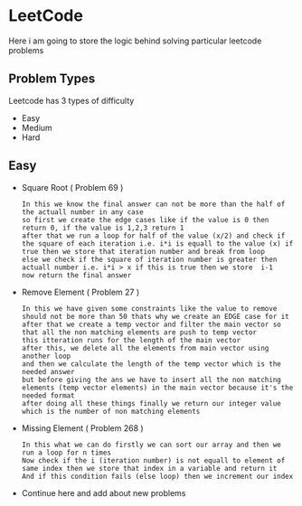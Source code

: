 # LeetCode
Here i am going to store the logic behind solving particular leetcode problems

## Problem Types
Leetcode has 3 types of difficulty
- Easy
- Medium
- Hard

## Easy
- Square Root ( Problem 69 )
  ```
  In this we know the final answer can not be more than the half of the actuall number in any case
  so first we create the edge cases like if the value is 0 then return 0, if the value is 1,2,3 return 1
  after that we run a loop for half of the value (x/2) and check if the square of each iteration i.e. i*i is equall to the value (x) if true then we store that iteration number and break from loop
  else we check if the square of iteration number is greater then actuall number i.e. i*i > x if this is true then we store  i-1
  now return the final answer
  ```
- Remove Element ( Problem 27 )
  ```
  In this we have given some constraints like the value to remove should not be more than 50 thats why we create an EDGE case for it
  after that we create a temp vector and filter the main vector so that all the non matching elements are push to temp vector
  this itteration runs for the length of the main vector
  after this, we delete all the elements from main vector using another loop
  and then we calculate the length of the temp vector which is the needed answer
  but before giving the ans we have to insert all the non matching elements (temp vector elements) in the main vector because it's the needed format
  after doing all these things finally we return our integer value which is the number of non matching elements
  ```
- Missing Element ( Problem 268 )
  ```
  In this what we can do firstly we can sort our array and then we run a loop for n times
  Now check if the i (iteration number) is not equall to element of same index then we store that index in a variable and return it
  And if this condition fails (else loop) then we increment our index
  ```

- Continue here and add about new problems